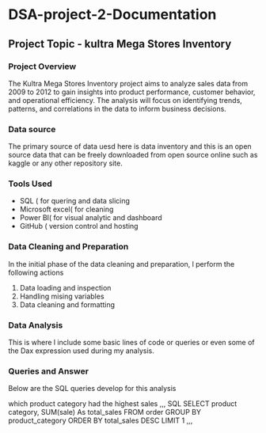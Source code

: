 # DSA-project-2-Documentation

## Project Topic - kultra Mega Stores Inventory 

### Project Overview

The Kultra Mega Stores Inventory project aims to analyze sales data from 2009 to 2012 to gain insights into product performance, customer behavior, and operational efficiency. The analysis will focus on identifying trends, patterns, and correlations in the data to inform business decisions.

### Data source 

The primary source of data uesd here is data inventory and this is an open source data that can be freely downloaded from open source online such as kaggle or any other repository site.

### Tools Used 

-  SQL ( for quering and data slicing
-  Microsoft excel( for cleaning
-  Power BI( for visual analytic and dashboard
-  GitHub ( version control and hosting

### Data Cleaning and Preparation 
In the initial phase of the data cleaning and preparation, l perform the following actions 
1. Data loading and inspection
2. Handling mising variables
3. Data cleaning and formatting

### Data Analysis 
This is where l include some basic lines of code or queries or even some of the Dax expression used during my analysis.

### Queries and Answer 
Below are the SQL queries develop for this analysis 

which product category had the highest sales
,,,
   SQL
   SELECT product category,
   SUM(sale) As total_sales
   FROM order
   GROUP BY product_category 
   ORDER BY total_sales DESC
   LIMIT 1
,,,




  
